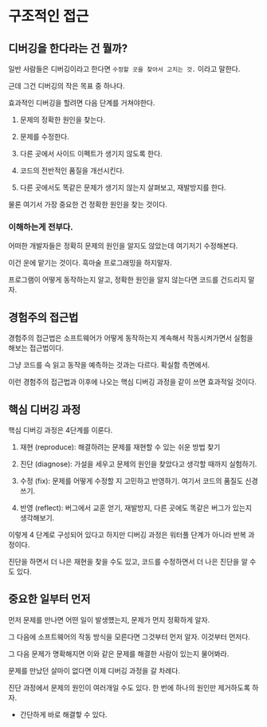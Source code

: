 # 구조적인 접근 

## 디버깅을 한다라는 건 뭘까? 

일반 사람들은 디버깅이라고 한다면 `수정할 곳을 찾아서 고치는 것.` 이라고 말한다. 

근데 그건 디버깅의 작은 목표 중 하나다. 

효과적인 디버깅을 할려면 다음 단계를 거쳐야한다. 

1) 문제의 정확한 원인을 찾는다. 

2) 문제를 수정한다. 

3) 다른 곳에서 사이드 이펙트가 생기지 않도록 한다.

4) 코드의 전반적인 품질을 개선시킨다. 

5) 다른 곳에서도 똑같은 문제가 생기지 않는지 살펴보고, 재발방지를 한다. 

물론 여기서 가장 중요한 건 정확한 원인을 찾는 것이다.

### 이해하는게 전부다.

어떠한 개발자들은 정확히 문제의 원인을 알지도 않았는데 여기저기 수정해본다. 

이건 운에 맡기는 것이다. 흑마술 프로그래밍을 하지말자. 

프로그램이 어떻게 동작하는지 알고, 정확한 원인을 알지 않는다면 코드를 건드리지 말자. 


## 경험주의 접근법 

경험주의 접근법은 소프트웨어가 어떻게 동작하는지 계속해서 작동시켜가면서 실험을 해보는 접근법이다.

그냥 코드를 슥 읽고 동작을 예측하는 것과는 다르다. 확실함 측면에서. 

이런 경험주의 접근법과 이후에 나오는 핵심 디버깅 과정을 같이 쓰면 효과적일 것이다.


## 핵심 디버깅 과정 

핵심 디버깅 과정은 4단계를 이룬다. 

1) 재현 (reproduce): 해결하려는 문제를 재현할 수 있는 쉬운 방법 찾기 

2) 진단 (diagnose): 가설을 세우고 문제의 원인을 찾았다고 생각할 때까지 실험하기. 

3) 수정 (fix): 문제를 어떻게 수정할 지 고민하고 반영하기. 여기서 코드의 품질도 신경쓰기. 

4) 반영 (reflect): 버그에서 교훈 얻기, 재발방지, 다른 곳에도 똑같은 버그가 있는지 생각해보기. 

이렇게 4 단계로 구성되어 있다고 하지만 디버깅 과정은 워터풀 단계가 아니라 반복 과정이다.

진단을 하면서 더 나은 재현을 찾을 수도 있고, 코드를 수정하면서 더 나은 진단을 알 수도 있다.


## 중요한 일부터 먼저

먼저 문제를 만나면 어떤 일이 발생헀는지, 문제가 먼지 정확하게 알자. 

그 다음에 소프트웨어의 작동 방식을 모른다면 그것부터 먼저 알자. 이것부터 먼저다. 

그 다음 문제가 명확해지면 이와 같은 문제를 해결한 사람이 있는지 물어봐라.

문제를 만났던 살마이 없다면 이제 디버깅 과정을 갈 차례다. 

진단 과정에서 문제의 원인이 여러개일 수도 있다. 한 번에 하나의 원인만 제거하도록 하자. 

- 간단하게 바로 해결핳 수 있다. 


